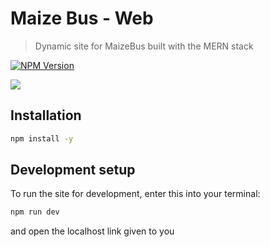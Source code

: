 # Maize Bus - Web
> Dynamic site for MaizeBus built with the MERN stack

[![NPM Version][npm-image]][npm-url]

![](header.png)

## Installation

```sh
npm install -y
```

## Development setup

To run the site for development, enter this into your terminal:

```sh
npm run dev
```

and open the localhost link given to you

<!-- Markdown link & img dfn's -->
[npm-image]: https://img.shields.io/npm/v/datadog-metrics.svg?style=flat-square
[npm-url]: https://npmjs.org/package/datadog-metrics